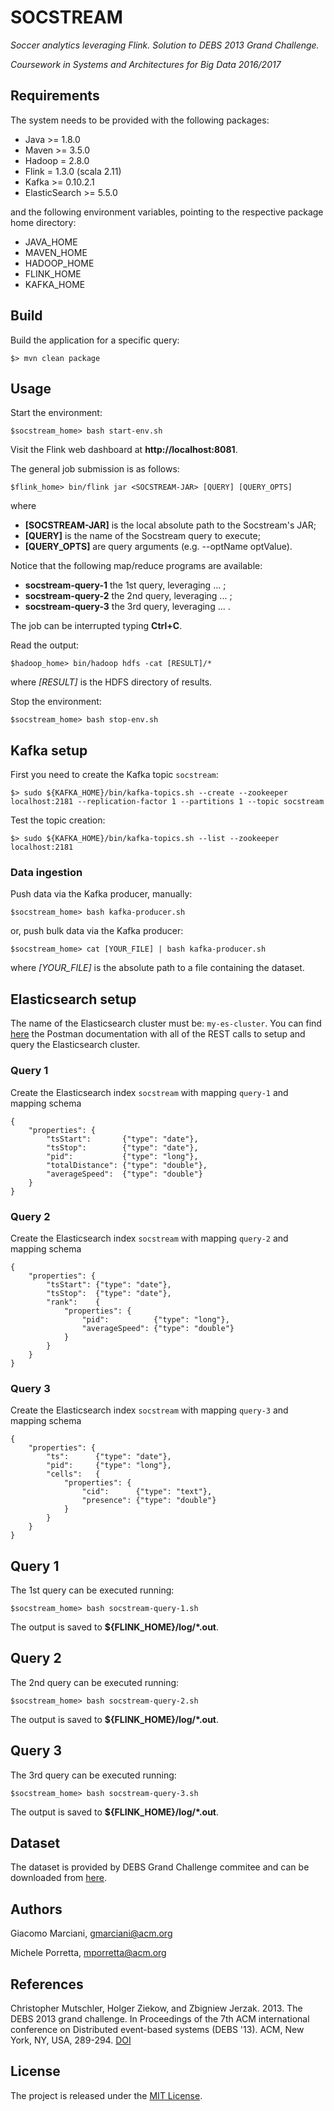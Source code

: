 # SOCSTREAM

*Soccer analytics leveraging Flink. Solution to DEBS 2013 Grand Challenge.*

*Coursework in Systems and Architectures for Big Data 2016/2017*


## Requirements
The system needs to be provided with the following packages:
* Java >= 1.8.0
* Maven >= 3.5.0
* Hadoop = 2.8.0
* Flink = 1.3.0 (scala 2.11)
* Kafka >= 0.10.2.1
* ElasticSearch >= 5.5.0

and the following environment variables, pointing to the respective package home directory:
* JAVA_HOME
* MAVEN_HOME
* HADOOP_HOME
* FLINK_HOME
* KAFKA_HOME


## Build
Build the application for a specific query:

    $> mvn clean package

## Usage
Start the environment:

    $socstream_home> bash start-env.sh

Visit the Flink web dashboard at **http://localhost:8081**.

The general job submission is as follows:

    $flink_home> bin/flink jar <SOCSTREAM-JAR> [QUERY] [QUERY_OPTS]

where
* **[SOCSTREAM-JAR]** is the local absolute path to the Socstream's JAR;
* **[QUERY]** is the name of the Socstream query to execute;
* **[QUERY_OPTS]** are query arguments (e.g. --optName optValue).

Notice that the following map/reduce programs are available:
* **socstream-query-1** the 1st query, leveraging ... ;
* **socstream-query-2** the 2nd query, leveraging ... ;
* **socstream-query-3** the 3rd query, leveraging ... .

The job can be interrupted typing **Ctrl+C**.

Read the output:

    $hadoop_home> bin/hadoop hdfs -cat [RESULT]/*

where
*[RESULT]* is the HDFS directory of results.

Stop the environment:

    $socstream_home> bash stop-env.sh
    
    
## Kafka setup
First you need to create the Kafka topic `socstream`:

    $> sudo ${KAFKA_HOME}/bin/kafka-topics.sh --create --zookeeper localhost:2181 --replication-factor 1 --partitions 1 --topic socstream

Test the topic creation:

    $> sudo ${KAFKA_HOME}/bin/kafka-topics.sh --list --zookeeper localhost:2181
    
    
### Data ingestion
Push data via the Kafka producer, manually:

    $socstream_home> bash kafka-producer.sh
    
or, push bulk data via the Kafka producer:
    
    $socstream_home> cat [YOUR_FILE] | bash kafka-producer.sh
    
where *[YOUR_FILE]* is the absolute path to a file containing the dataset.


## Elasticsearch setup
The name of the Elasticsearch cluster must be: `my-es-cluster`.
You can find [here](https://documenter.getpostman.com/view/813057/socstream/6fZxP7m) the Postman documentation with all
of the REST calls to setup and query the Elasticsearch cluster.

### Query 1
Create the Elasticsearch index `socstream` with mapping `query-1` and mapping schema

    {
        "properties": {
            "tsStart":       {"type": "date"},
            "tsStop":        {"type": "date"},
            "pid":           {"type": "long"},
            "totalDistance": {"type": "double"},
            "averageSpeed":  {"type": "double"}
        }
    }

### Query 2
Create the Elasticsearch index `socstream` with mapping `query-2` and mapping schema

    {
        "properties": {
            "tsStart": {"type": "date"},
            "tsStop":  {"type": "date"},
            "rank":    {
                "properties": {
                    "pid":          {"type": "long"},
                    "averageSpeed": {"type": "double"}
                }
            }
        }
    }
    
 ### Query 3
 Create the Elasticsearch index `socstream` with mapping `query-3` and mapping schema
 
    {
        "properties": {
            "ts":      {"type": "date"},
            "pid":     {"type": "long"},
            "cells":   {
                "properties": {
                    "cid":      {"type": "text"},
                    "presence": {"type": "double"}
                }
            }
        }
    }
    
## Query 1    
The 1st query can be executed running:

    $socstream_home> bash socstream-query-1.sh
    
The output is saved to **${FLINK_HOME}/log/\*.out**.


## Query 2    
The 2nd query can be executed running:

    $socstream_home> bash socstream-query-2.sh
    
The output is saved to **${FLINK_HOME}/log/\*.out**.


## Query 3    
The 3rd query can be executed running:

    $socstream_home> bash socstream-query-3.sh
    
The output is saved to **${FLINK_HOME}/log/\*.out**.


## Dataset
The dataset is provided by DEBS Grand Challenge commitee and can be downloaded from [here](http://debs.org/?p=41).


## Authors
Giacomo Marciani, [gmarciani@acm.org](mailto:gmarciani@acm.org)

Michele Porretta, [mporretta@acm.org](mailto:mporretta@acm.org)


## References
Christopher Mutschler, Holger Ziekow, and Zbigniew Jerzak. 2013. The DEBS 2013 grand challenge. In Proceedings of the 7th ACM international conference on Distributed event-based systems (DEBS '13). ACM, New York, NY, USA, 289-294. [DOI](http://dx.doi.org/10.1145/2488222.2488283)


## License
The project is released under the [MIT License](https://opensource.org/licenses/MIT).
